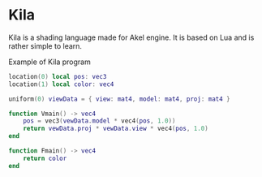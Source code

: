 # Kila

Kila is a shading language made for Akel engine. It is based on Lua and is rather simple to learn.

Example of Kila program

```lua
location(0) local pos: vec3
location(1) local color: vec4

uniform(0) viewData = { view: mat4, model: mat4, proj: mat4 }

function Vmain() -> vec4
    pos = vec3(vewData.model * vec4(pos, 1.0))
    return vewData.proj * vewData.view * vec4(pos, 1.0)
end

function Fmain() -> vec4
    return color
end
```
